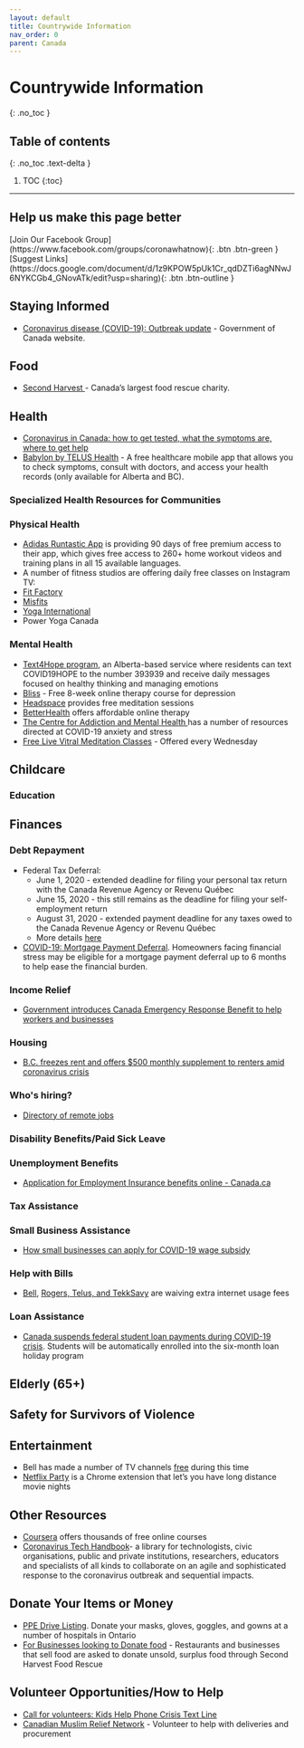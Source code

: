 ```yaml
---
layout: default
title: Countrywide Information
nav_order: 0
parent: Canada
---
```


# Countrywide Information
{: .no_toc }

## Table of contents
{: .no_toc .text-delta }

1. TOC
{:toc}

---

## Help us make this page better
<span class="fs-5">
[Join Our Facebook Group](https://www.facebook.com/groups/coronawhatnow){: .btn .btn-green } [Suggest Links](https://docs.google.com/document/d/1z9KPOW5pUk1Cr_qdDZTi6agNNwJ6NYKCGb4_GNovATk/edit?usp=sharing){: .btn .btn-outline }
</span>

## Staying Informed



*   [Coronavirus disease (COVID-19): Outbreak update](https://www.canada.ca/en/public-health/services/diseases/2019-novel-coronavirus-infection.html) - Government of Canada website. 


## Food 



*   [Second Harvest ](https://secondharvest.ca/) - Canada’s largest food rescue charity. 


## Health



*   [Coronavirus in Canada: how to get tested, what the symptoms are, where to get help](https://www.macleans.ca/society/health/coronavirus-in-canada-how-to-get-tested-what-the-symptoms-are-where-to-get-help/?fbclid=IwAR2DU2ER4axgdowHLdz4aV2fGwLvyIds1OVmXC0JJbmYOQGzjWSgMXR2Rvw)
*   [Babylon by TELUS Health](https://www.telus.com/en/on/health/personal/babylon) -  A free healthcare mobile app that allows you to check symptoms, consult with doctors, and access your health records (only available for Alberta and BC).


### Specialized Health Resources for Communities


### Physical Health



*   [Adidas Runtastic App](https://www.runtastic.com/checkout/results?experiments=benefits_footer&hide_progress_indicator=true&code=RNT-WBDA-XAVD&utm_campaign=home_workout_2020&utm_content=premium&utm_medium=email.newsletter&utm_source=runtastic&utm_term=2020-03-22&ut=65c587c02bf8a4a1166b9a262229377049160c2f&sc_src=email_2061300&sc_lid=24325610&sc_uid=nx6hB0LUkO&sc_llid=25137) is providing 90 days of free premium access to their app, which gives free access to 260+ home workout videos and training plans in all 15 available languages.
*   A number of fitness studios are offering daily free classes on Instagram TV: 
*   [Fit Factory](https://www.instagram.com/fitfactoryto/?hl=en)
*   [Misfits](https://www.instagram.com/misfits/)
*   [Yoga International](https://www.instagram.com/yoga_international/)
*   Power Yoga Canada 


### Mental Health



*   [Text4Hope program](https://www.albertahealthservices.ca/topics/Page17019.aspx), an Alberta-based service where residents can text COVID19HOPE to the number 393939 and receive daily messages focused on healthy thinking and managing emotions
*   [Bliss](https://cimhs.com/) - Free 8-week online therapy course for depression
*   [Headspace](https://www.headspace.com/covid-19) provides free meditation sessions 
*   [BetterHealth](https://www.betterhelp.com/) offers affordable online therapy 
*   [The Centre for Addiction and Mental Health ](https://www.camh.ca/en/health-info/mental-health-and-covid-19)has a number of resources directed at COVID-19 anxiety and stress
*   [Free Live Vitral Meditation Classes](https://peakwellnessco.com/free-live-meditations/) - Offered every Wednesday 


## Childcare


### Education


## Finances


### Debt Repayment



*   Federal Tax Deferral: 
    *   June 1, 2020 - extended deadline for filing your personal tax return with the Canada Revenue Agency or Revenu Québec 
    *   June 15, 2020 - this still remains as the deadline for filing your self-employment return
    *   August 31, 2020 - extended payment deadline for any taxes owed to the Canada Revenue Agency or Revenu Québec
    *   More details [here](https://www.canada.ca/en/department-finance/news/2020/03/canadas-covid-19-economic-response-plan-support-for-canadians-and-businesses.html#Flexibility_for_Tax-filers)
*   [COVID-19: Mortgage Payment Deferral](https://www.cmhc-schl.gc.ca/en/finance-and-investing/mortgage-loan-insurance/the-resource/covid19-understanding-mortgage-payment-deferral). Homeowners facing financial stress may be eligible for a mortgage payment deferral up to 6 months to help ease the financial burden.


### Income Relief



*   [Government introduces Canada Emergency Response Benefit to help workers and businesses](https://www.canada.ca/en/department-finance/news/2020/03/introduces-canada-emergency-response-benefit-to-help-workers-and-businesses.html)


### Housing



*   [B.C. freezes rent and offers $500 monthly supplement to renters amid coronavirus crisis](https://www.thestar.com/news/canada/2020/03/25/bc-freezes-rent-and-offers-500-monthly-supplement-to-renters-amid-coronavirus-crisis.html)


### Who's hiring?



*   [Directory of remote jobs](https://docs.google.com/spreadsheets/d/1M-8J7z605dcPhUjYfyiKVxuci0e4AWsDLo_tvs19C5M/htmlview?fbclid=IwAR3ZaSqQPNqeGQSBgrcET629Zf5XJQqqg5P9Ry5EyAOgC2Ly5uPukF607Vk)


### Disability Benefits/Paid Sick Leave


### Unemployment Benefits



*   [Application for Employment Insurance benefits online - Canada.ca](https://srv270.hrdc-drhc.gc.ca/AW/introduction?GoCTemplateCulture=en-CA)


### Tax Assistance


### Small Business Assistance



*   [How small businesses can apply for COVID-19 wage subsidy](https://globalnews.ca/news/6717963/coronavirus-how-to-apply-for-covid-19-wage-subsidy/)


### Help with Bills



*   [Bell](https://www.bell.ca/Covid-19-update), [Rogers, Telus, and TekkSavy](https://globalnews.ca/news/6673413/coronavirus-rogers-data-overage-fees/) are waiving extra internet usage fees 


### Loan Assistance



*   [Canada suspends federal student loan payments during COVID-19 crisis](https://www.cbc.ca/news/politics/covid-19-coronavirus-pandemic-student-loans-1.5502179). Students will be automatically enrolled into the six-month loan holiday program


## Elderly (65+)


## Safety for Survivors of Violence


## Entertainment



*   Bell has made a number of TV channels [free](https://www.bell.ca/Whats-on/Free-Previews#EXT=TV_Mass_Soc_FreePreviews_COVID-19_Acq_031820_ab) during this time 
*   [Netflix Party](https://www.netflixparty.com/) is a Chrome extension that let’s you have long distance movie nights


## Other Resources



*   [Coursera](https://www.coursera.org/) offers thousands of free online courses
*   [Coronavirus Tech Handbook](https://coronavirustechhandbook.com/home)- a library for technologists, civic organisations, public and private institutions, researchers, educators and specialists of all kinds to collaborate on an agile and sophisticated response to the coronavirus outbreak and sequential impacts.


## Donate Your Items or Money



*   [PPE Drive Listing](https://theppedrive.com/ppe-drive-listing). Donate your masks, gloves, goggles, and gowns at a number of hospitals in Ontario
*   [For Businesses looking to Donate food](https://foodrescue.ca/businesses) - Restaurants and businesses that sell food are asked to donate unsold, surplus food through Second Harvest Food Rescue


## Volunteer Opportunities/How to Help



*   [Call for volunteers: Kids Help Phone Crisis Text Line](https://kidshelpphone.ca/get-involved/participate/call-volunteers-crisis-text-line/)
*   [Canadian Muslim Relief Network](https://covid19relief.ca/getinvolved/) - Volunteer to help with deliveries and procurement
